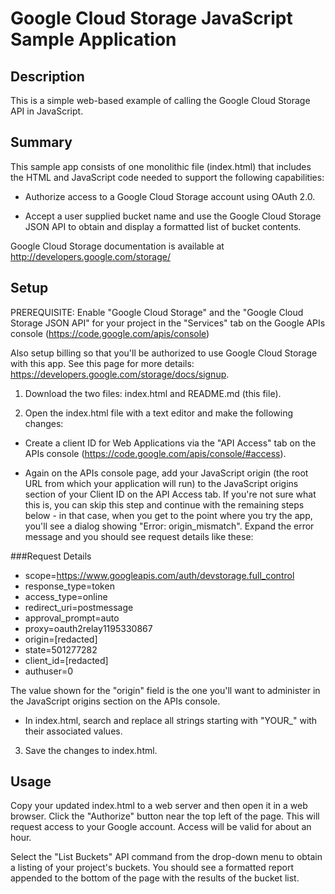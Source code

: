 # Google Cloud Storage JavaScript Sample Application

## Description
This is a simple web-based example of calling the Google Cloud Storage API
in JavaScript.

## Summary
This sample app consists of one monolithic file (index.html) that includes the
HTML and JavaScript code needed to support the following capabilities:

- Authorize access to a Google Cloud Storage account using OAuth 2.0.

- Accept a user supplied bucket name and use the Google Cloud Storage
  JSON API to obtain and display a formatted list of bucket contents.

Google Cloud Storage documentation is available at
http://developers.google.com/storage/

## Setup
PREREQUISITE: Enable "Google Cloud Storage" and the "Google Cloud 
Storage JSON API" for your project in the "Services" tab on the Google
APIs console (https://code.google.com/apis/console)

Also setup billing so that you'll be authorized to use
Google Cloud Storage with this app. See this page for more details:
https://developers.google.com/storage/docs/signup.

1. Download the two files: index.html and README.md (this file).

2. Open the index.html file with a text editor and make the following changes:
 - Create a client ID for Web Applications via the "API Access" tab
on the APIs console (https://code.google.com/apis/console/#access).

 - Again on the APIs console page, add your JavaScript origin (the root
URL from which your application will run) to the JavaScript origins
section of your Client ID on the API Access tab. If you're not sure
what this is, you can skip this step and continue with the remaining
steps below - in that case, when you get to the point where you try
the app, you'll see a dialog showing "Error: origin_mismatch". Expand
the error message and you should see request details like these:

 ###Request Details
 - scope=https://www.googleapis.com/auth/devstorage.full_control
 - response_type=token
 - access_type=online
 - redirect_uri=postmessage
 - approval_prompt=auto
 - proxy=oauth2relay1195330867
 - origin=[redacted]
 - state=501277282
 - client_id=[redacted]
 - authuser=0

 The value shown for the "origin" field is the one you'll want to
administer in the JavaScript origins section on the APIs console.

 - In index.html, search and replace all strings starting with "YOUR_"
with their associated values.

3. Save the changes to index.html.

## Usage
Copy your updated index.html to a web server and then open it in a web 
browser. Click the "Authorize" button near the top left of the page. 
This will request access to your Google account. Access will be valid 
for about an hour.

Select the "List Buckets" API command from the drop-down menu to obtain 
a listing of your project's buckets. You should see a formatted report 
appended to the bottom of the page with the results of the bucket list.
